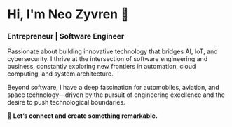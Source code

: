 # Hi, I'm Neo Zyvren 👋  

### Entrepreneur | Software Engineer  

Passionate about building innovative technology that bridges AI, IoT, and cybersecurity. I thrive at the intersection of software engineering and business, constantly exploring new frontiers in automation, cloud computing, and system architecture.  

Beyond software, I have a deep fascination for automobiles, aviation, and space technology—driven by the pursuit of engineering excellence and the desire to push technological boundaries.  

🚀 **Let’s connect and create something remarkable.**  
